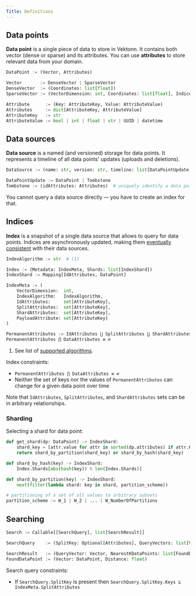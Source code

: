 ```yaml
---
Title: Definitions
---
```



## Data points

**Data point** is a single piece of data to store in Vektonn. It contains both vector (dense or sparse) and its attributes. You can use **attributes** to store relevant data from your domain.

```python
DataPoint := (Vector, Attributes)

Vector       := DenseVector | SparseVector
DenseVector  := (Coordinates: list[float])
SparseVector := (VectorDimension: int, Coordinates: list[float], Indices: list[int])

Attribute      := (Key: AttributeKey, Value: AttributeValue)
Attributes     := dict[AttributeKey, AttributeValue]
AttributeKey   := str
AttributeValue := bool | int | float | str | UUID | datetime
```


## Data sources

**Data source** is a named (and versioned) storage for data points. It represents a timeline of all data points' updates (uploads and deletions).

```python
DataSource := (name: str, version: str, timeline: list[DataPointUpdate])

DataPointUpdate := DataPoint | Tombstone
Tombstone := (idAttributes: Attributes)  # uniquely identify a data point to delete
```

You cannot query a data source directly — you have to create an index for that.


## Indices

**Index** is a snapshot of a single data source that allows to query for data points. Indices are asynchronously updated, making them [eventually consistent](https://en.wikipedia.org/wiki/Eventual_consistency) with their data sources.

```python
IndexAlgorithm := str  # (1)

Index := (Metadata: IndexMeta, Shards: list[IndexShard])
IndexShard := Mapping[IdAttributes, DataPoint]

IndexMeta := (
    VectorDimension:  int,
    IndexAlgorithm:   IndexAlgorithm,
    IdAttributes:     set[AttributeKey],
    SplitAttributes:  set[AttributeKey],
    ShardAttributes:  set[AttributeKey],
    PayloadAttribute: set[AttributeKey]
)

PermanentAttributes := IdAttributes ⋃ SplitAttributes ⋃ ShardAttributes
PermanentAttributes ⋂ DataAttributes ≡ ∅
```

1. See list of <a href="/vektonn/reference/supported-algorithms">supported algorithms</a>.


Index constraints:

- `PermanentAttributes ⋂ DataAttributes ≡ ∅`
- Neither the set of keys nor the values of `PermanentAttributes` can change for a given data point over time

Note that `IdAttributes`, `SplitAttributes`, and `ShardAttributes` sets can be in arbitrary relationships.

### Sharding

Selecting a shard for data point:

```python
def get_shard(dp: DataPoint) -> IndexShard:
    shard_key = [attr.value for attr in sorted(dp.attributes) if attr.Key in ShardAttributes]
    return shard_by_partition(shard_key) or shard_by_hash(shard_key)

def shard_by_hash(key) -> IndexShard:
    Index.Shards[abs(hash(key)) % len(Index.Shards)]

def shard_by_partition(key) -> IndexShard:
    next(filter(lambda shard: key in shard, partition_scheme))

# partitioning of a set of all values to arbitrary subsets
partition_scheme := W_1 | W_2 | ... | W_NumberOfPartitions
```


## Searching

```python
Search := Callable[[SearchQuery], list[SearchResult]]

SearchQuery    := (SplitKey: Optional[Attributes], QueryVectors: list[Vector], int K)

SearchResult   := (QueryVector: Vector, NearestKDataPoints: list[FoundDataPoint])
FoundDataPoint := (Vector: DataPoint, Distance: float)
```

Search query constraints:

- If `SearchQuery.SplitKey` is present then `SearchQuery.SplitKey.Keys ⊆ IndexMeta.SplitAttributes`
